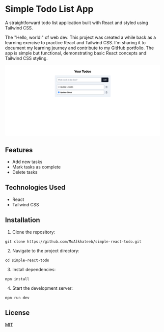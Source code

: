 # Simple Todo List App

A straightforward todo list application built with React and styled using Tailwind CSS.

The "Hello, world!" of web dev. This project was created a while back as a learning exercise to practice React and Tailwind CSS. I'm sharing it to document my learning journey and contribute to my GitHub portfolio. The app is simple but functional, demonstrating basic React concepts and Tailwind CSS styling.

![Simple Todo List App](public/sample.png)

## Features

- Add new tasks
- Mark tasks as complete
- Delete tasks

## Technologies Used

- React
- Tailwind CSS

## Installation

1. Clone the repository:

```
git clone https://github.com/MoAlkhateeb/simple-react-todo.git
```


2. Navigate to the project directory:

```
cd simple-react-todo
```

3. Install dependencies:

```
npm install
```

4. Start the development server:

```
npm run dev
```

## License

[MIT](https://choosealicense.com/licenses/mit/)